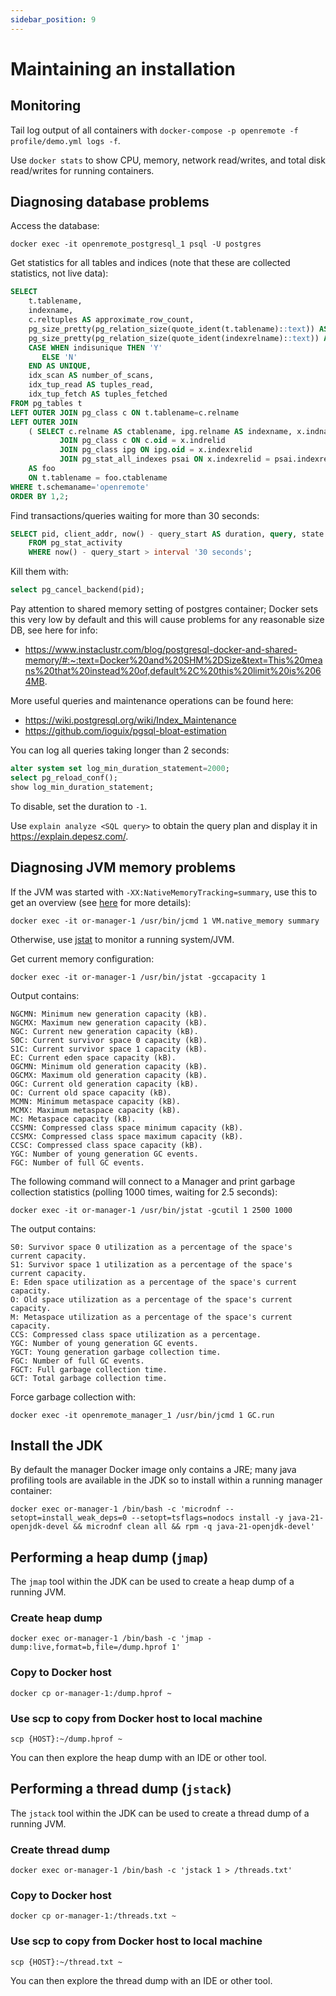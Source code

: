 ```yaml
---
sidebar_position: 9
---
```


# Maintaining an installation

## Monitoring

Tail log output of all containers with `docker-compose -p openremote -f profile/demo.yml logs -f`.

Use `docker stats` to show CPU, memory, network read/writes, and total disk read/writes for running containers.

## Diagnosing database problems

Access the database:

```shell
docker exec -it openremote_postgresql_1 psql -U postgres
```

Get statistics for all tables and indices (note that these are collected statistics, not live data):

```sql
SELECT
    t.tablename,
    indexname,
    c.reltuples AS approximate_row_count,
    pg_size_pretty(pg_relation_size(quote_ident(t.tablename)::text)) AS table_size,
    pg_size_pretty(pg_relation_size(quote_ident(indexrelname)::text)) AS index_size,
    CASE WHEN indisunique THEN 'Y'
       ELSE 'N'
    END AS UNIQUE,
    idx_scan AS number_of_scans,
    idx_tup_read AS tuples_read,
    idx_tup_fetch AS tuples_fetched
FROM pg_tables t
LEFT OUTER JOIN pg_class c ON t.tablename=c.relname
LEFT OUTER JOIN
    ( SELECT c.relname AS ctablename, ipg.relname AS indexname, x.indnatts AS number_of_columns, idx_scan, idx_tup_read, idx_tup_fetch, indexrelname, indisunique FROM pg_index x
           JOIN pg_class c ON c.oid = x.indrelid
           JOIN pg_class ipg ON ipg.oid = x.indexrelid
           JOIN pg_stat_all_indexes psai ON x.indexrelid = psai.indexrelid )
    AS foo
    ON t.tablename = foo.ctablename
WHERE t.schemaname='openremote'
ORDER BY 1,2;
```

Find transactions/queries waiting for more than 30 seconds:

```sql
SELECT pid, client_addr, now() - query_start AS duration, query, state
    FROM pg_stat_activity
    WHERE now() - query_start > interval '30 seconds';
```

Kill them with:

```sql
select pg_cancel_backend(pid);
```

Pay attention to shared memory setting of postgres container; Docker sets this very low by default and this will cause problems for any reasonable size DB, see here for info:

* https://www.instaclustr.com/blog/postgresql-docker-and-shared-memory/#:~:text=Docker%20and%20SHM%2DSize&text=This%20means%20that%20instead%20of,default%2C%20this%20limit%20is%2064MB.

More useful queries and maintenance operations can be found here:

* https://wiki.postgresql.org/wiki/Index_Maintenance
* https://github.com/ioguix/pgsql-bloat-estimation

You can log all queries taking longer than 2 seconds:

```sql
alter system set log_min_duration_statement=2000;
select pg_reload_conf();
show log_min_duration_statement;
```

To disable, set the duration to `-1`.

Use `explain analyze <SQL query>` to obtain the query plan and display it in https://explain.depesz.com/.

## Diagnosing JVM memory problems

If the JVM was started with `-XX:NativeMemoryTracking=summary`, use this to get an overview (see [here](https://trustmeiamadeveloper.com/2016/03/18/where-is-my-memory-java/) for more details):

```shell
docker exec -it or-manager-1 /usr/bin/jcmd 1 VM.native_memory summary
```

Otherwise, use [jstat](https://docs.oracle.com/en/java/javase/21/docs/specs/man/jstat.html) to monitor a running system/JVM. 

Get current memory configuration:

```shell
docker exec -it or-manager-1 /usr/bin/jstat -gccapacity 1
```

Output contains:

```
NGCMN: Minimum new generation capacity (kB).
NGCMX: Maximum new generation capacity (kB).
NGC: Current new generation capacity (kB).
S0C: Current survivor space 0 capacity (kB).
S1C: Current survivor space 1 capacity (kB).
EC: Current eden space capacity (kB).
OGCMN: Minimum old generation capacity (kB).
OGCMX: Maximum old generation capacity (kB).
OGC: Current old generation capacity (kB).
OC: Current old space capacity (kB).
MCMN: Minimum metaspace capacity (kB).
MCMX: Maximum metaspace capacity (kB).
MC: Metaspace capacity (kB).
CCSMN: Compressed class space minimum capacity (kB).
CCSMX: Compressed class space maximum capacity (kB).
CCSC: Compressed class space capacity (kB).
YGC: Number of young generation GC events.
FGC: Number of full GC events.
```

The following command will connect to a Manager and print garbage collection statistics (polling 1000 times, waiting for 2.5 seconds):

```shell
docker exec -it or-manager-1 /usr/bin/jstat -gcutil 1 2500 1000
```

The output contains:

```
S0: Survivor space 0 utilization as a percentage of the space's current capacity.
S1: Survivor space 1 utilization as a percentage of the space's current capacity.
E: Eden space utilization as a percentage of the space's current capacity.
O: Old space utilization as a percentage of the space's current capacity.
M: Metaspace utilization as a percentage of the space's current capacity.
CCS: Compressed class space utilization as a percentage.
YGC: Number of young generation GC events.
YGCT: Young generation garbage collection time.
FGC: Number of full GC events.
FGCT: Full garbage collection time.
GCT: Total garbage collection time.
```

Force garbage collection with: 

```shell
docker exec -it openremote_manager_1 /usr/bin/jcmd 1 GC.run
```

## Install the JDK
By default the manager Docker image only contains a JRE; many java profiling tools are available in the JDK so to install within a running manager container:
```shell
docker exec or-manager-1 /bin/bash -c 'microdnf --setopt=install_weak_deps=0 --setopt=tsflags=nodocs install -y java-21-openjdk-devel && microdnf clean all && rpm -q java-21-openjdk-devel'
```



## Performing a heap dump (`jmap`)

The `jmap` tool within the JDK can be used to create a heap dump of a running JVM.

### Create heap dump
```shell
docker exec or-manager-1 /bin/bash -c 'jmap -dump:live,format=b,file=/dump.hprof 1'
```

### Copy to Docker host
```shell
docker cp or-manager-1:/dump.hprof ~
```

### Use scp to copy from Docker host to local machine
```shell
scp {HOST}:~/dump.hprof ~
```

You can then explore the heap dump with an IDE or other tool.

## Performing a thread dump (`jstack`)
The `jstack` tool within the JDK can be used to create a thread dump of a running JVM.

### Create thread dump
```shell
docker exec or-manager-1 /bin/bash -c 'jstack 1 > /threads.txt'
```

### Copy to Docker host
```shell
docker cp or-manager-1:/threads.txt ~
```

### Use scp to copy from Docker host to local machine
```shell
scp {HOST}:~/thread.txt ~
```

You can then explore the thread dump with an IDE or other tool.
